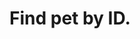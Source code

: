 #  Find pet by ID.

<api-endpoint openapi-path="../../specifications/api.yml" method="GET" endpoint="/pet/{petId}"/>